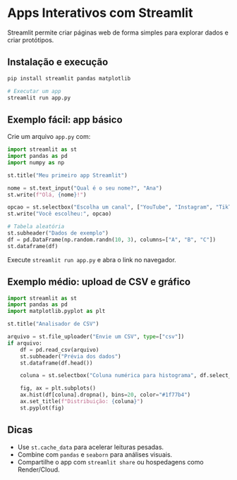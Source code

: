 # Apps Interativos com Streamlit

Streamlit permite criar páginas web de forma simples para explorar dados e criar protótipos.

## Instalação e execução
```bash
pip install streamlit pandas matplotlib

# Executar um app
streamlit run app.py
```

## Exemplo fácil: app básico
Crie um arquivo `app.py` com:
```python
import streamlit as st
import pandas as pd
import numpy as np

st.title("Meu primeiro app Streamlit")

nome = st.text_input("Qual é o seu nome?", "Ana")
st.write(f"Olá, {nome}!")

opcao = st.selectbox("Escolha um canal", ["YouTube", "Instagram", "TikTok"]) 
st.write("Você escolheu:", opcao)

# Tabela aleatória
st.subheader("Dados de exemplo")
df = pd.DataFrame(np.random.randn(10, 3), columns=["A", "B", "C"])
st.dataframe(df)
```

Execute `streamlit run app.py` e abra o link no navegador.

## Exemplo médio: upload de CSV e gráfico
```python
import streamlit as st
import pandas as pd
import matplotlib.pyplot as plt

st.title("Analisador de CSV")

arquivo = st.file_uploader("Envie um CSV", type=["csv"]) 
if arquivo:
    df = pd.read_csv(arquivo)
    st.subheader("Prévia dos dados")
    st.dataframe(df.head())

    coluna = st.selectbox("Coluna numérica para histograma", df.select_dtypes(include="number").columns)

    fig, ax = plt.subplots()
    ax.hist(df[coluna].dropna(), bins=20, color="#1f77b4")
    ax.set_title(f"Distribuição: {coluna}")
    st.pyplot(fig)
```

## Dicas
- Use `st.cache_data` para acelerar leituras pesadas.
- Combine com `pandas` e `seaborn` para análises visuais.
- Compartilhe o app com `streamlit share` ou hospedagens como Render/Cloud.